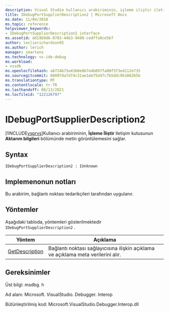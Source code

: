 ```yaml
---
description: Visual Studio kullanıcı arabiriminin, işleme iliştir iletişim kutusunun aktarım bilgileri bölümünde metin görüntülemesini sağlar.
title: IDebugPortSupplierDescription2 | Microsoft Docs
ms.date: 11/04/2016
ms.topic: reference
helpviewer_keywords:
- IDebugPortSupplierDescription2 interface
ms.assetid: dd19b9d6-0703-44b3-9498-cedffa0ce5b7
author: leslierichardson95
ms.author: lerich
manager: jmartens
ms.technology: vs-ide-debug
ms.workload:
- vssdk
ms.openlocfilehash: a8724b75e4360e8b7e4b097fa00f5f3ed112e735
ms.sourcegitcommit: 68897da7d74c31ae1ebf5d47c7b5ddc9b108265b
ms.translationtype: MT
ms.contentlocale: tr-TR
ms.lasthandoff: 08/13/2021
ms.locfileid: "122126797"
---
```

# <a name="idebugportsupplierdescription2"></a>IDebugPortSupplierDescription2
[!INCLUDE[vsprvs](../../../code-quality/includes/vsprvs_md.md)]Kullanıcı arabiriminin, **İşleme İliştir** Iletişim kutusunun **Aktarım bilgileri** bölümünde metin görüntülemesini sağlar.

## <a name="syntax"></a>Syntax

```
IDebugPortSupplierDescription2 : IUnknown
```

## <a name="notes-for-implementers"></a>Implemenonun notları
 Bu arabirim, bağlantı noktası tedarikçileri tarafından uygulanır.

## <a name="methods"></a>Yöntemler
 Aşağıdaki tabloda, yöntemleri gösterilmektedir `IDebugPortSupplierDescription2` .

|Yöntem|Açıklama|
|------------|-----------------|
|[GetDescription](../../../extensibility/debugger/reference/idebugportsupplierdescription2-getdescription.md)|Bağlantı noktası sağlayıcısına ilişkin açıklama ve açıklama meta verilerini alır.|

## <a name="requirements"></a>Gereksinimler
 Üst bilgi: msdbg. h

 Ad alanı: Microsoft. VisualStudio. Debugger. Interop

 Bütünleştirilmiş kod: Microsoft.VisualStudio.Debugger.Interop.dll
